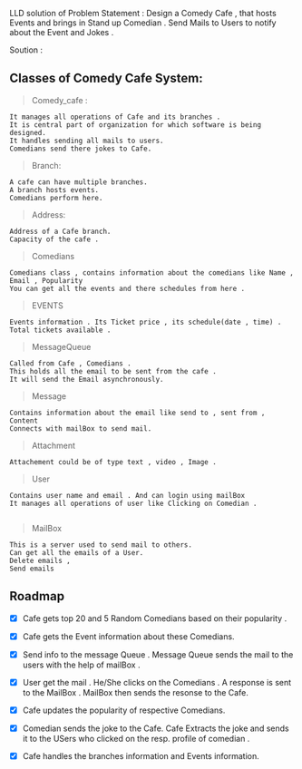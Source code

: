 LLD solution of 
Problem Statement : 
Design a Comedy Cafe , that hosts Events and brings in Stand up Comedian .
Send Mails to Users to notify about the Event and Jokes . 
<!-- ROADMAP -->

Soution : 

## Classes of Comedy Cafe System:

>Comedy_cafe :
```
It manages all operations of Cafe and its branches . 
It is central part of organization for which software is being designed.
It handles sending all mails to users.
Comedians send there jokes to Cafe.
```
>Branch:
```
A cafe can have multiple branches.
A branch hosts events.
Comedians perform here.
```

>Address:
```
Address of a Cafe branch.
Capacity of the cafe .
```

>Comedians
```
Comedians class , contains information about the comedians like Name , Email , Popularity 
You can get all the events and there schedules from here . 
```

>EVENTS
```
Events information . Its Ticket price , its schedule(date , time) . Total tickets available . 
```


>MessageQueue
```
Called from Cafe , Comedians .
This holds all the email to be sent from the cafe . 
It will send the Email asynchronously.

```
>Message
```
Contains information about the email like send to , sent from , Content 
Connects with mailBox to send mail.

```

>Attachment
```
Attachement could be of type text , video , Image .
```

>User
```
Contains user name and email . And can login using mailBox 
It manages all operations of user like Clicking on Comedian .


```

>MailBox
```
This is a server used to send mail to others.
Can get all the emails of a User.
Delete emails , 
Send emails

```



<!-- ROADMAP -->
## Roadmap

- [x] Cafe gets top 20 and 5 Random Comedians based on their popularity .
- [X] Cafe gets the Event information about these Comedians. 
- [x] Send info to the message Queue . Message Queue sends the mail to the users with the help of mailBox . 
- [X] User get the mail . He/She clicks on the Comedians . A response is sent to the MailBox . MailBox then sends the resonse to the Cafe.
- [X] Cafe updates the popularity of respective Comedians.
- [X] Comedian sends the joke to the Cafe. Cafe Extracts the joke and sends it to the USers who clicked on the resp. profile of comedian .
- [X] Cafe handles the branches information and Events information. 


